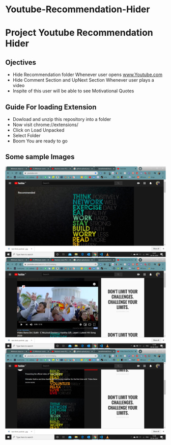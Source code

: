 # Youtube-Recommendation-Hider

# Project Youtube Recommendation Hider

## Ojectives

- Hide Recommendation folder Whenever user opens www.Youtube.com
- Hide Comment Section and UpNext Section Whenever user plays a video
- Inspite of this user will be able to see Motivational Quotes

## Guide For loading Extension

- Dowload and unzip this repository into a folder
- Now visit chrome://extensions/
- Click on Load Unpacked
- Select Folder
- Boom You are ready to go

## Some sample Images

![image description](images/NoRecommendation.png)
![image description](images/UpNext.png)
![image description](images/NoComment.png)
